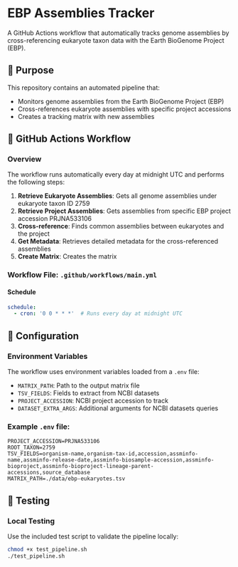 # EBP Assemblies Tracker

A GitHub Actions workflow that automatically tracks genome assemblies by cross-referencing eukaryote taxon data with the Earth BioGenome Project (EBP).

## 🎯 Purpose

This repository contains an automated pipeline that:
- Monitors genome assemblies from the Earth BioGenome Project (EBP)
- Cross-references eukaryote assemblies with specific project accessions
- Creates a tracking matrix with new assemblies

## 🔄 GitHub Actions Workflow

### Overview
The workflow runs automatically every day at midnight UTC and performs the following steps:

1. **Retrieve Eukaryote Assemblies**: Gets all genome assemblies under eukaryote taxon ID 2759
2. **Retrieve Project Assemblies**: Gets assemblies from specific EBP project accession PRJNA533106
3. **Cross-reference**: Finds common assemblies between eukaryotes and the project
4. **Get Metadata**: Retrieves detailed metadata for the cross-referenced assemblies
5. **Create Matrix**: Creates the matrix

### Workflow File: `.github/workflows/main.yml`

#### Schedule
```yaml
schedule:
  - cron: '0 0 * * *'  # Runs every day at midnight UTC
```
## 🔧 Configuration

### Environment Variables
The workflow uses environment variables loaded from a `.env` file:

- `MATRIX_PATH`: Path to the output matrix file
- `TSV_FIELDS`: Fields to extract from NCBI datasets
- `PROJECT_ACCESSION`: NCBI project accession to track
- `DATASET_EXTRA_ARGS`: Additional arguments for NCBI datasets queries

### Example `.env` file:
```env
PROJECT_ACCESSION=PRJNA533106
ROOT_TAXON=2759
TSV_FIELDS=organism-name,organism-tax-id,accession,assminfo-name,assminfo-release-date,assminfo-biosample-accession,assminfo-bioproject,assminfo-bioproject-lineage-parent-accessions,source_database
MATRIX_PATH=./data/ebp-eukaryotes.tsv

```

## 🧪 Testing

### Local Testing
Use the included test script to validate the pipeline locally:

```bash
chmod +x test_pipeline.sh
./test_pipeline.sh
```

